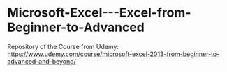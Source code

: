 # Microsoft-Excel---Excel-from-Beginner-to-Advanced
Repository of the Course from Udemy: https://www.udemy.com/course/microsoft-excel-2013-from-beginner-to-advanced-and-beyond/
